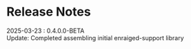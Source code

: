 # Release Notes

2025-03-23 : 0.4.0.0-BETA  
Update: Completed assembling initial enraiged-support library
